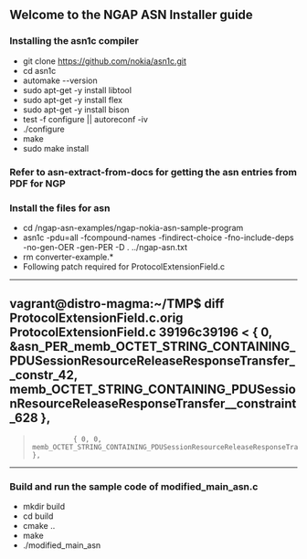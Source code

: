 ## Welcome to the NGAP ASN Installer guide

### Installing the asn1c compiler
* git clone https://github.com/nokia/asn1c.git
* cd asn1c
* automake --version
* sudo apt-get -y install libtool 
* sudo apt-get -y install flex
* sudo apt-get -y install bison
* test -f configure || autoreconf -iv
* ./configure
* make
* sudo make install


### Refer to asn-extract-from-docs for getting the asn entries from PDF for NGP

### Install the files for asn
* cd <PATH>/ngap-asn-examples/ngap-nokia-asn-sample-program 
* asn1c -pdu=all -fcompound-names -findirect-choice -fno-include-deps  -no-gen-OER  -gen-PER -D . ../ngap-asn.txt 
* rm converter-example.*
* Following patch required for ProtocolExtensionField.c
------------------------------------------------------
vagrant@distro-magma:~/TMP$ diff ProtocolExtensionField.c.orig ProtocolExtensionField.c
39196c39196
<               { 0, &asn_PER_memb_OCTET_STRING_CONTAINING_PDUSessionResourceReleaseResponseTransfer__constr_42,  memb_OCTET_STRING_CONTAINING_PDUSessionResourceReleaseResponseTransfer__constraint_628 },
---
>               { 0, 0,  memb_OCTET_STRING_CONTAINING_PDUSessionResourceReleaseResponseTransfer__constraint_628 },
------------------------------------------------------

### Build and run the sample code of modified_main_asn.c
* mkdir build
* cd build
* cmake ..
* make
* ./modified_main_asn
